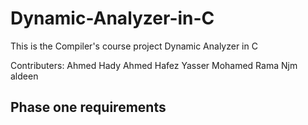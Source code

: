 # Dynamic-Analyzer-in-C
This is the Compiler's course project Dynamic Analyzer in C




Contributers:
  Ahmed Hady
  Ahmed Hafez
  Yasser Mohamed
  Rama Njm aldeen




## **Phase one requirements**
